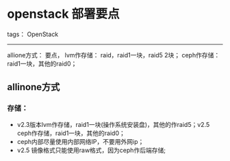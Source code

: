 # openstack 部署要点

tags： OpenStack

---



allione方式：
要点，
lvm作存储：
raid，raid1一块，raid5 2块；
ceph作存储：
raid1一块，其他的raid0；


## allinone方式

### 存储：

* v2.3版本lvm作存储，raid1一块(操作系统安装盘)，其他的作raid5；v2.5 ceph作存储，raid1一块，其他的raid0；
* ceph内部尽量使用内部网络IP，不要用外网ip；
* v2.5 镜像格式只能使用raw格式，因为ceph作后端存储;




